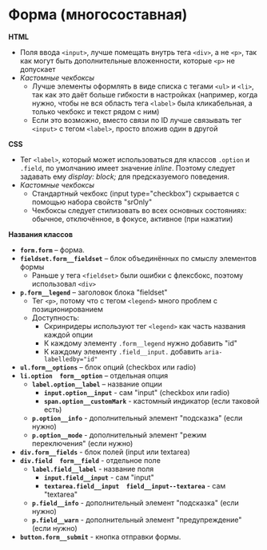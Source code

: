# Форма (многосоставная)

**HTML**
- Поля ввода `<input>`, лучше помещать внутрь тега `<div>`, а не `<p>`, так как могут быть дополнительные вложенности, которые `<p>` не допускает
- *Кастомные чекбоксы*
  - Лучше элементы оформлять в виде списка с тегами `<ul>` и `<li>`, так как это даёт больше гибкости в настройках (например, когда нужно, чтобы не вся область тега `<label>` была кликабельная, а только чекбокс и текст рядом с ним)
  - Если это возможно, вместо связи по ID лучше связывать тег `<input>` с тегом `<label>`, просто вложив один в другой

**CSS**
- Тег `<label>`, который может использоваться для классов `.option` и `.field`, по умолчанию имеет значение *inline*. Поэтому следует задавать ему *display: block;* для предсказуемого поведения.
- *Кастомные чекбоксы*
  * Стандартный чекбокс (input type="checkbox") скрывается с помощью набора свойств "srOnly"
  * Чекбоксы следует стилизовать во всех основных состояниях: обычное, отключённое, в фокусе, активное (при нажатии)

**Названия классов**
- **`form.form`** – форма.
- **`fieldset.form__fieldset`** – блок объединённых по смыслу элементов формы
  - Раньше у тега `<fieldset>` были ошибки с флексбокс, поэтому использовал `<div>`
- **`p.form__legend`** – заголовок блока "fieldset"
  - Тег `<p>`, потому что с тегом `<legend>` много проблем с позиционированием
  - Доступность:
    - Скринридеры используют тег `<legend>` как часть названия каждой опции
    - К каждому элементу `.form__legend` нужно добавить "id"
    - К каждому элементу `.field__input.` добавить `aria-labelledby="id"`
- **`ul.form__options`** – блок опций (checkbox или radio)
- **`li.option  form__option`** – отдельная опция
  - **`label.option__label`** – название опции
    - **`input.option__input`** - сам "input" (checkbox или radio)
    - **`span.option__customMark`** - кастомный индикатор (если таковой есть)
  - **`p.option__info`** - дополнительный элемент "подсказка" (если нужно)
  - **`p.option__mode`** - дополнительный элемент "режим переключения" (если нужно)
- **`div.form__fields`** - блок полей (input или textarea)
- **`div.field  form__field`** - отдельное поле
  - **`label.field__label`** - название поля
    - **`input.field__input`** - сам "input"
    - **`textarea.field__input  field__input--textarea`** - сам "textarea"
  - **`p.field__info`** - дополнительный элемент "подсказка" (если нужно)
  - **`p.field__warn`** - дополнительный элемент "предупреждение" (если нужно)
- **`button.form__submit`** - кнопка отправки формы.